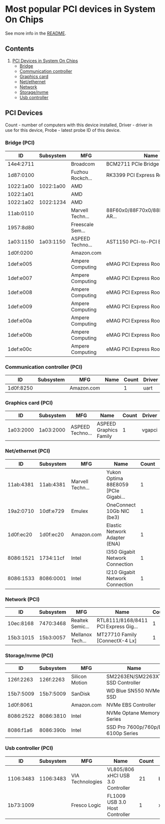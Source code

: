 Most popular PCI devices in System On Chips
===========================================

See more info in the [README](https://github.com/bsdhw/LsPCI).

Contents
--------

1. [ PCI Devices in System On Chips ](#pci-devices)
   * [ Bridge ](#bridge-pci)
   * [ Communication controller ](#communication-controller-pci)
   * [ Graphics card ](#graphics-card-pci)
   * [ Net/ethernet ](#netethernet-pci)
   * [ Network ](#network-pci)
   * [ Storage/nvme ](#storagenvme-pci)
   * [ Usb controller ](#usb-controller-pci)

PCI Devices
-----------

Count  - number of computers with this device installed,
Driver - driver in use for this device,
Probe  - latest probe ID of this device.

### Bridge (PCI)

| ID        | Subsystem | MFG              | Name                                 | Count | Driver     | Probe |
|-----------|-----------|------------------|--------------------------------------|-------|------------|-------|
| 14e4:2711 |           | Broadcom         | BCM2711 PCIe Bridge                  | 21    | pcib       | [070CCC68F8](<System On Chip/Raspberry Pi Foundation/Raspberry/Raspberry Pi/42A3D19C0B45/FREEBSD-13.0/13.0-RELEASE/ARM64/070CCC68F8>) |
| 1d87:0100 |           | Fuzhou Rockch... | RK3399 PCI Express Root Port         | 2     | pcib       | [D96ADE87E5](<System On Chip/Others/Others/Others/6D58F26372BC/FREEBSD-14.0-CURRENT/14.0-CURRENT/ARM64/D96ADE87E5>) |
| 1022:1a00 | 1022:1a00 | AMD              |                                      | 1     | hostb      | [608812BDE1](<System On Chip/Raspberry Pi Foundation/Raspberry/Raspberry Pi/95B932C60F7C/HARDENEDBSD-14.0-CURRENT-HBSD/14.0-CURRENT-HBSD/ARM64/608812BDE1>) |
| 1022:1a01 |           | AMD              |                                      | 1     | hostb      | [608812BDE1](<System On Chip/Raspberry Pi Foundation/Raspberry/Raspberry Pi/95B932C60F7C/HARDENEDBSD-14.0-CURRENT-HBSD/14.0-CURRENT-HBSD/ARM64/608812BDE1>) |
| 1022:1a02 | 1022:1234 | AMD              |                                      | 1     | pcib       | [608812BDE1](<System On Chip/Raspberry Pi Foundation/Raspberry/Raspberry Pi/95B932C60F7C/HARDENEDBSD-14.0-CURRENT-HBSD/14.0-CURRENT-HBSD/ARM64/608812BDE1>) |
| 11ab:0110 |           | Marvell Techn... | 88F60x0/88F70x0/88F80x0/CN913x AR... | 1     | pcib       | [C7564F242A](<System On Chip/Raspberry Pi Foundation/Raspberry/Raspberry Pi/F1C9C341F427/FREEBSD-13.0-CURRENT/13.0-CURRENT/ARM64/C7564F242A>) |
| 1957:8d80 |           | Freescale Sem... |                                      | 1     | pcib       | [9C6094360F](<System On Chip/Raspberry Pi Foundation/Raspberry/Raspberry Pi/ED12AFB3B398/FREEBSD-13.0-CURRENT/13.0-CURRENT/ARM64/9C6094360F>) |
| 1a03:1150 | 1a03:1150 | ASPEED Techno... | AST1150 PCI-to-PCI Bridge            | 1     | pcib       | [E3F20F8770](<System On Chip/Raspberry Pi Foundation/Raspberry/Raspberry Pi/DFD7AA82A0DA/FREEBSD-14.0-CURRENT/14.0-CURRENT/ARM64/E3F20F8770>) |
| 1d0f:0200 |           | Amazon.com       |                                      | 1     | hostb      | [7A05270DDB](<System On Chip/Raspberry Pi Foundation/Raspberry/Raspberry Pi/26A7313AD2FD/FREEBSD-13.0-CURRENT/13.0-CURRENT/ARM64/7A05270DDB>) |
| 1def:e005 |           | Ampere Computing | eMAG PCI Express Root Port 0         | 1     | pcib       | [E3F20F8770](<System On Chip/Raspberry Pi Foundation/Raspberry/Raspberry Pi/DFD7AA82A0DA/FREEBSD-14.0-CURRENT/14.0-CURRENT/ARM64/E3F20F8770>) |
| 1def:e007 |           | Ampere Computing | eMAG PCI Express Root Port 2         | 1     | pcib       | [E3F20F8770](<System On Chip/Raspberry Pi Foundation/Raspberry/Raspberry Pi/DFD7AA82A0DA/FREEBSD-14.0-CURRENT/14.0-CURRENT/ARM64/E3F20F8770>) |
| 1def:e008 |           | Ampere Computing | eMAG PCI Express Root Port 3         | 1     | pcib       | [E3F20F8770](<System On Chip/Raspberry Pi Foundation/Raspberry/Raspberry Pi/DFD7AA82A0DA/FREEBSD-14.0-CURRENT/14.0-CURRENT/ARM64/E3F20F8770>) |
| 1def:e009 |           | Ampere Computing | eMAG PCI Express Root Port 4         | 1     | pcib       | [E3F20F8770](<System On Chip/Raspberry Pi Foundation/Raspberry/Raspberry Pi/DFD7AA82A0DA/FREEBSD-14.0-CURRENT/14.0-CURRENT/ARM64/E3F20F8770>) |
| 1def:e00a |           | Ampere Computing | eMAG PCI Express Root Port 5         | 1     | pcib       | [E3F20F8770](<System On Chip/Raspberry Pi Foundation/Raspberry/Raspberry Pi/DFD7AA82A0DA/FREEBSD-14.0-CURRENT/14.0-CURRENT/ARM64/E3F20F8770>) |
| 1def:e00b |           | Ampere Computing | eMAG PCI Express Root Port 6         | 1     | pcib       | [E3F20F8770](<System On Chip/Raspberry Pi Foundation/Raspberry/Raspberry Pi/DFD7AA82A0DA/FREEBSD-14.0-CURRENT/14.0-CURRENT/ARM64/E3F20F8770>) |
| 1def:e00c |           | Ampere Computing | eMAG PCI Express Root Port 7         | 1     | pcib       | [E3F20F8770](<System On Chip/Raspberry Pi Foundation/Raspberry/Raspberry Pi/DFD7AA82A0DA/FREEBSD-14.0-CURRENT/14.0-CURRENT/ARM64/E3F20F8770>) |

### Communication controller (PCI)

| ID        | Subsystem | MFG              | Name                                 | Count | Driver     | Probe |
|-----------|-----------|------------------|--------------------------------------|-------|------------|-------|
| 1d0f:8250 |           | Amazon.com       |                                      | 1     | uart       | [7A05270DDB](<System On Chip/Raspberry Pi Foundation/Raspberry/Raspberry Pi/26A7313AD2FD/FREEBSD-13.0-CURRENT/13.0-CURRENT/ARM64/7A05270DDB>) |

### Graphics card (PCI)

| ID        | Subsystem | MFG              | Name                                 | Count | Driver     | Probe |
|-----------|-----------|------------------|--------------------------------------|-------|------------|-------|
| 1a03:2000 | 1a03:2000 | ASPEED Techno... | ASPEED Graphics Family               | 1     | vgapci     | [E3F20F8770](<System On Chip/Raspberry Pi Foundation/Raspberry/Raspberry Pi/DFD7AA82A0DA/FREEBSD-14.0-CURRENT/14.0-CURRENT/ARM64/E3F20F8770>) |

### Net/ethernet (PCI)

| ID        | Subsystem | MFG              | Name                                 | Count | Driver     | Probe |
|-----------|-----------|------------------|--------------------------------------|-------|------------|-------|
| 11ab:4381 | 11ab:4381 | Marvell Techn... | Yukon Optima 88E8059 [PCIe Gigabi... | 1     | mskc       | [608812BDE1](<System On Chip/Raspberry Pi Foundation/Raspberry/Raspberry Pi/95B932C60F7C/HARDENEDBSD-14.0-CURRENT-HBSD/14.0-CURRENT-HBSD/ARM64/608812BDE1>) |
| 19a2:0710 | 10df:e729 | Emulex           | OneConnect 10Gb NIC (be3)            | 1     | oce        | [4E4F164625](<System On Chip/Raspberry Pi Foundation/Raspberry/Raspberry Pi/9C45D78BD256/FREEBSD-14.0-CURRENT/14.0-CURRENT/ARM64/4E4F164625>) |
| 1d0f:ec20 | 1d0f:ec20 | Amazon.com       | Elastic Network Adapter (ENA)        | 1     | ena        | [7A05270DDB](<System On Chip/Raspberry Pi Foundation/Raspberry/Raspberry Pi/26A7313AD2FD/FREEBSD-13.0-CURRENT/13.0-CURRENT/ARM64/7A05270DDB>) |
| 8086:1521 | 1734:11cf | Intel            | I350 Gigabit Network Connection      | 1     | igb        | [C7564F242A](<System On Chip/Raspberry Pi Foundation/Raspberry/Raspberry Pi/F1C9C341F427/FREEBSD-13.0-CURRENT/13.0-CURRENT/ARM64/C7564F242A>) |
| 8086:1533 | 8086:0001 | Intel            | I210 Gigabit Network Connection      | 1     | igb        | [E3F20F8770](<System On Chip/Raspberry Pi Foundation/Raspberry/Raspberry Pi/DFD7AA82A0DA/FREEBSD-14.0-CURRENT/14.0-CURRENT/ARM64/E3F20F8770>) |

### Network (PCI)

| ID        | Subsystem | MFG              | Name                                 | Count | Driver     | Probe |
|-----------|-----------|------------------|--------------------------------------|-------|------------|-------|
| 10ec:8168 | 7470:3468 | Realtek Semic... | RTL8111/8168/8411 PCI Express Gig... | 1     | re         | [9C6094360F](<System On Chip/Raspberry Pi Foundation/Raspberry/Raspberry Pi/ED12AFB3B398/FREEBSD-13.0-CURRENT/13.0-CURRENT/ARM64/9C6094360F>) |
| 15b3:1015 | 15b3:0057 | Mellanox Tech... | MT27710 Family [ConnectX-4 Lx]       | 1     | mlx5_core  | [E3F20F8770](<System On Chip/Raspberry Pi Foundation/Raspberry/Raspberry Pi/DFD7AA82A0DA/FREEBSD-14.0-CURRENT/14.0-CURRENT/ARM64/E3F20F8770>) |

### Storage/nvme (PCI)

| ID        | Subsystem | MFG              | Name                                 | Count | Driver     | Probe |
|-----------|-----------|------------------|--------------------------------------|-------|------------|-------|
| 126f:2263 | 126f:2263 | Silicon Motion   | SM2263EN/SM2263XT SSD Controller     | 2     | nvme       | [B5C6AA26DE](<System On Chip/Firefly/ROC-RK3566/ROC-RK3566-PC/FAAF4C74704D/HELLOSYSTEM-13.0-STABLE/13.0-STABLE/ARM64/B5C6AA26DE>) |
| 15b7:5009 | 15b7:5009 | SanDisk          | WD Blue SN550 NVMe SSD               | 1     | nvme       | [E1B15635FF](<System On Chip/Raspberry Pi Foundation/Raspberry/Raspberry Pi/D264F258A580/FREEBSD-13.0-CURRENT/13.0-CURRENT/ARM64/E1B15635FF>) |
| 1d0f:8061 |           | Amazon.com       | NVMe EBS Controller                  | 1     | nvme       | [7A05270DDB](<System On Chip/Raspberry Pi Foundation/Raspberry/Raspberry Pi/26A7313AD2FD/FREEBSD-13.0-CURRENT/13.0-CURRENT/ARM64/7A05270DDB>) |
| 8086:2522 | 8086:3810 | Intel            | NVMe Optane Memory Series            | 1     | nvme       | [4E4F164625](<System On Chip/Raspberry Pi Foundation/Raspberry/Raspberry Pi/9C45D78BD256/FREEBSD-14.0-CURRENT/14.0-CURRENT/ARM64/4E4F164625>) |
| 8086:f1a6 | 8086:390b | Intel            | SSD Pro 7600p/760p/E 6100p Series    | 1     | nvme       | [9C6094360F](<System On Chip/Raspberry Pi Foundation/Raspberry/Raspberry Pi/ED12AFB3B398/FREEBSD-13.0-CURRENT/13.0-CURRENT/ARM64/9C6094360F>) |

### Usb controller (PCI)

| ID        | Subsystem | MFG              | Name                                 | Count | Driver     | Probe |
|-----------|-----------|------------------|--------------------------------------|-------|------------|-------|
| 1106:3483 | 1106:3483 | VIA Technologies | VL805/806 xHCI USB 3.0 Controller    | 21    | bcm_xhci   | [070CCC68F8](<System On Chip/Raspberry Pi Foundation/Raspberry/Raspberry Pi/42A3D19C0B45/FREEBSD-13.0/13.0-RELEASE/ARM64/070CCC68F8>) |
| 1b73:1009 |           | Fresco Logic     | FL1009 USB 3.0 Host Controller       | 1     | xhci       | [608812BDE1](<System On Chip/Raspberry Pi Foundation/Raspberry/Raspberry Pi/95B932C60F7C/HARDENEDBSD-14.0-CURRENT-HBSD/14.0-CURRENT-HBSD/ARM64/608812BDE1>) |

